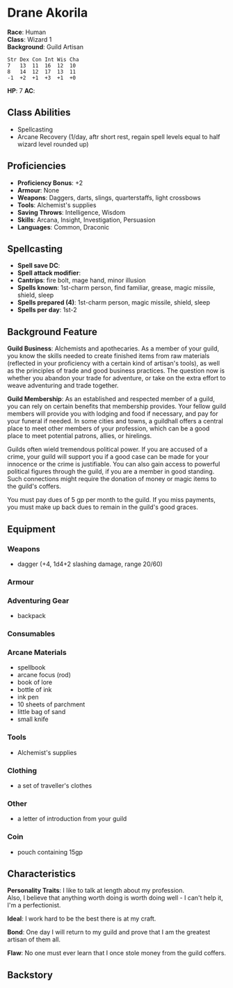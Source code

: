 # Drane Akorila

**Race**: Human  
**Class**: Wizard 1  
**Background**: Guild Artisan

	Str	Dex	Con	Int	Wis	Cha
	7	13	11	16	12	10
	8	14	12	17	13	11
	-1	+2	+1	+3	+1	+0

**HP**: 7
**AC**: 

## Class Abilities

- Spellcasting
- Arcane Recovery (1/day, aftr short rest, regain spell levels equal to half wizard level rounded up)

## Proficiencies

- **Proficiency Bonus**: +2  
- **Armour**: None
- **Weapons**: Daggers, darts, slings, quarterstaffs, light crossbows
- **Tools**: Alchemist's supplies
- **Saving Throws**: Intelligence, Wisdom
- **Skills**: Arcana, Insight, Investigation, Persuasion
- **Languages**: Common, Draconic

## Spellcasting

- **Spell save DC**: 
- **Spell attack modifier**: 
- **Cantrips**: fire bolt, mage hand, minor illusion
- **Spells known**: 1st-charm person, find familiar, grease, magic missile, shield, sleep
- **Spells prepared (4)**: 1st-charm person, magic missile, shield, sleep
- **Spells per day**: 1st-2

## Background Feature

**Guild Business**: Alchemists and apothecaries. As a member of your guild, you know the skills needed to create finished items from raw materials (reflected in your proficiency with a certain kind of artisan's tools), as well as the principles of trade and good business practices. The question now is whether you abandon your trade for adventure, or take on the extra effort to weave adventuring and trade together.

**Guild Membership**: As an established and respected member of a guild, you can rely on certain benefits that membership provides. Your fellow guild members will provide you with lodging and food if necessary, and pay for your funeral if needed. In some cities and towns, a guildhall offers a central place to meet other members of your profession, which can be a good place to meet potential patrons, allies, or hirelings.

Guilds often wield tremendous political power. If you are accused of a crime, your guild will support you if a good case can be made for your innocence or the crime is justifiable. You can also gain access to powerful political figures through the guild, if you are a member in good standing. Such connections might require the donation of money or magic items to the guild's coffers.

You must pay dues of 5 gp per month to the guild. If you miss payments, you must make up back dues to remain in the guild's good graces.

## Equipment

### Weapons

- dagger (+4, 1d4+2 slashing damage, range 20/60)

### Armour

### Adventuring Gear

- backpack

### Consumables

### Arcane Materials

- spellbook
- arcane focus (rod)
- book of lore
- bottle of ink
- ink pen
- 10 sheets of parchment
- little bag of sand
- small knife

### Tools

- Alchemist's supplies

### Clothing

- a set of traveller's clothes

### Other

- a letter of introduction from your guild

### Coin

- pouch containing 15gp

## Characteristics

**Personality Traits**: I like to talk at length about my profession.  
Also, I believe that anything worth doing is worth doing well - I can't help it, I'm a perfectionist.

**Ideal**: I work hard to be the best there is at my craft.

**Bond**: One day I will return to my guild and prove that I am the greatest artisan of them all.

**Flaw**: No one must ever learn that I once stole money from the guild coffers.

## Backstory

